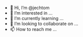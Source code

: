 - 👋 Hi, I’m @jechtom
- 👀 I’m interested in ...
- 🌱 I’m currently learning ...
- 💞️ I’m looking to collaborate on ...
- 📫 How to reach me ...

<!---
jechtom/jechtom is a ✨ special ✨ repository because its `README.md` (this file) appears on your GitHub profile.
You can click the Preview link to take a look at your changes.
--->
